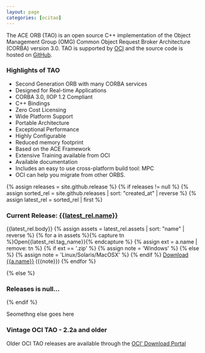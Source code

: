 ```yaml
---
layout: page
categories: [ocitao]
---
```


The ACE ORB (TAO) is an open source C++ implementation of the Object Management Group (OMG) Common Object Request Broker Architecture (CORBA) version 3.0. TAO is supported by [OCI](http://www.ociweb.com) and the source code is hosted on [GitHub]({{site.github.repository_url}}).
### Highlights of TAO
- Second Generation ORB with many CORBA services
- Designed for Real-time Applications
- CORBA 3.0, IIOP 1.2 Compliant
- C++ Bindings
- Zero Cost Licensing
- Wide Platform Support
- Portable Architecture
- Exceptional Performance
- Highly Configurable
- Reduced memory footprint
- Based on the ACE Framework
- Extensive Training available from OCI
- Available documentation
- Includes an easy to use cross-platform build tool: MPC
- OCI can help you migrate from other ORBS.

{% assign releases = site.github.release %}
{% if releases != null %}
  {% assign sorted_rel = site.github.releases | sort: "created_at" | reverse %}
  {% assign latest_rel = sorted_rel | first %}
 
### Current Release: [{{latest_rel.name}}]({{latest_rel.html_url}})
  
  {{latest_rel.body}}
  {% assign assets = latest_rel.assets | sort: "name" | reverse %}
  {% for a in assets %}{% capture tn %}Open{{latest_rel.tag_name}}{% endcapture %}
  {% assign ext = a.name | remove: tn %}
  {% if ext == '.zip' %}
    {% assign note = 'Windows' %}
  {% else %}
    {% assign note = 'Linux/Solaris/MacOSX' %}
  {% endif %}
  [Download {{a.name}}]({{a.browser_download_url}}) ({{note}})
  {% endfor %}

{% else %}
### Releases is null...
{% endif %}

Seomethng else goes here

### Vintage OCI TAO - 2.2a and older

Older OCI TAO releases are available through the [OCI' Download Portal](lhttp://localhost:9090/ociProduct/show/3)
